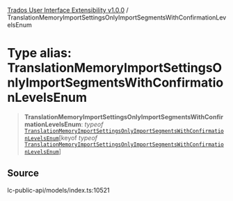 [Trados User Interface Extensibility v1.0.0](../wiki/globals) / TranslationMemoryImportSettingsOnlyImportSegmentsWithConfirmationLevelsEnum

# Type alias: TranslationMemoryImportSettingsOnlyImportSegmentsWithConfirmationLevelsEnum

> **TranslationMemoryImportSettingsOnlyImportSegmentsWithConfirmationLevelsEnum**: *typeof* [`TranslationMemoryImportSettingsOnlyImportSegmentsWithConfirmationLevelsEnum`](../wiki/Variable.TranslationMemoryImportSettingsOnlyImportSegmentsWithConfirmationLevelsEnum)\[keyof *typeof* [`TranslationMemoryImportSettingsOnlyImportSegmentsWithConfirmationLevelsEnum`](../wiki/Variable.TranslationMemoryImportSettingsOnlyImportSegmentsWithConfirmationLevelsEnum)\]

## Source

lc-public-api/models/index.ts:10521
